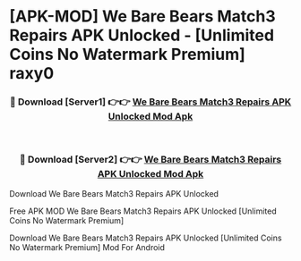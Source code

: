 # [APK-MOD] We Bare Bears Match3 Repairs APK Unlocked - [Unlimited Coins No Watermark Premium] raxy0



<div align="center">
<h3>🔴 Download [Server1] 👉👉 <a href="https://momento.my/?title=We_Bare_Bears_Match3_Repairs_APK_Unlocked">We Bare Bears Match3 Repairs APK Unlocked Mod Apk</a></h3><br>

<h3>🔴 Download [Server2] 👉👉 <a href="https://momento.my/?title=We_Bare_Bears_Match3_Repairs_APK_Unlocked">We Bare Bears Match3 Repairs APK Unlocked Mod Apk</a></h3>
</div>



Download We Bare Bears Match3 Repairs APK Unlocked 

Free APK MOD We Bare Bears Match3 Repairs APK Unlocked [Unlimited Coins No Watermark Premium]

Download We Bare Bears Match3 Repairs APK Unlocked [Unlimited Coins No Watermark Premium] Mod For Android
